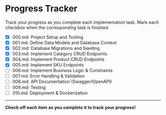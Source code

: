 # Progress Tracker

Track your progress as you complete each implementation task. Mark each checkbox when the corresponding task is finished.

- [x] 000.md: Project Setup and Tooling
- [x] 001.md: Define Data Models and Database Context
- [x] 002.md: Database Migrations and Seeding
- [x] 003.md: Implement Category CRUD Endpoints
- [x] 004.md: Implement Product CRUD Endpoints
- [x] 005.md: Implement SKU Endpoints
- [ ] 006.md: Implement Business Logic & Constraints
- [ ] 007.md: Error Handling & Validation
- [ ] 008.md: API Documentation (Swagger/OpenAPI)
- [ ] 009.md: Testing
- [ ] 010.md: Deployment & Dockerization

---

**Check off each item as you complete it to track your progress!**
